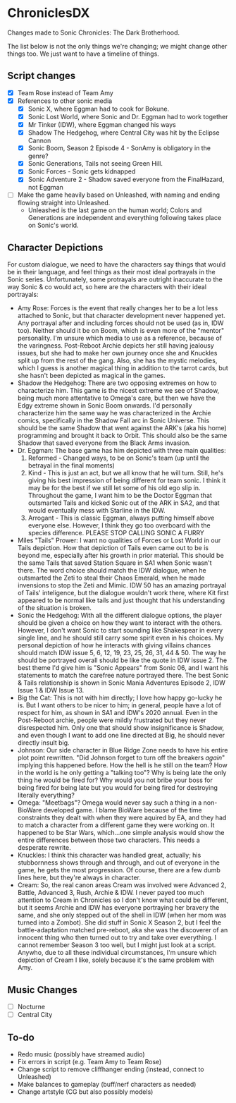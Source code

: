 # ChroniclesDX
Changes made to Sonic Chronicles: The Dark Brotherhood.

The list below is not the only things we're changing; we might change other things too. We just want to have a timeline of things.

## Script changes

- [X] Team Rose instead of Team Amy
- [X] References to other sonic media
  - [X] Sonic X, where Eggman had to cook for Bokune.
  - [X] Sonic Lost World, where Sonic and Dr. Eggman had to work together
  - [X] Mr Tinker (IDW), where Eggman changed his ways
  - [X] Shadow The Hedgehog, where Central City was hit by the Eclipse Cannon
  - [X] Sonic Boom, Season 2 Episode 4 - SonAmy is obligatory in the genre?
  - [X] Sonic Generations, Tails not seeing Green Hill.
  - [X] Sonic Forces - Sonic gets kidnapped
  - [X] Sonic Adventure 2 - Shadow saved everyone from the FinalHazard, not Eggman
- [ ] Make the game heavily based on Unleashed, with naming and ending flowing straight into Unleashed.
  - Unleashed is the last game on the human world; Colors and Generations are independent and everything following takes place on Sonic's world.

## Character Depictions

For custom dialogue, we need to have the characters say things that would be in their language, and feel things as their most ideal portrayals in the Sonic series. Unfortunately, some protrayals are outright inaccurate to the way Sonic & co would act, so here are the characters with their ideal portrayals:

- Amy Rose: Forces is the event that really changes her to be a lot less attached to Sonic, but that character development never happened yet. Any portrayal after and including forces should not be used (as in, IDW too). Neither should it be on Boom, which is even more of the "mentor" personality. I'm unsure which media to use as a reference, because of the varingness. Post-Reboot Archie depicts her still having jealousy issues, but she had to make her own journey once she and Knuckles split up from the rest of the gang. Also, she has the mystic melodies, which I guess is another magical thing in addition to the tarrot cards, but she hasn't been depicted as magical in the games.
- Shadow the Hedgehog: There are two opposing extremes on how to characterize him. This game is the nicest extreme we see of Shadow, being much more attentative to Omega's care, but then we have the Edgy extreme shown in Sonic Boom onwards. I'd personally characterize him the same way he was characterized in the Archie comics, specifically in the Shadow Fall arc in Sonic Universe. This should be the same Shadow that went against the ARK's (aka his home) programming and brought it back to Orbit. This should also be the same Shadow that saved everyone from the Black Arms invasion. 
- Dr. Eggman: The base game has him depicted with three main qualities:
  1. Reformed - Changed ways, to be on Sonic's team (up until the betrayal in the final moments)
  2. Kind - This is just an act, but we all know that he will turn. Still, he's giving his best impression of being different for team sonic. I think it may be for the best if we still let some of his old ego slip in. Throughout the game, I want him to be the Doctor Eggman that outsmarted Tails and kicked Sonic out of the ARK in SA2, and that would eventually mess with Starline in the IDW.
  3. Arrogant - This is classic Eggman, always putting himself above everyone else. However, I think they go too overboard with the species difference. PLEASE STOP CALLING SONIC A FURRY
- Miles "Tails" Prower: I want no qualities of Forces or Lost World in our Tails depiction. How that depiction of Tails even came out to be is beyond me, especially after his growth in prior material. This should be the same Tails that saved Station Square in SA1 when Sonic wasn't there. The word choice should match the IDW dialogue, when he outsmarted the Zeti to steal their Chaos Emerald, when he made invensions to stop the Zeti and Mimic. IDW 50 has an amazing portrayal of Tails' inteligence, but the dialogue wouldn't work there, where Kit first appeared to be normal like tails and just thought that his understanding of the situation is broken.
- Sonic the Hedgehog: With all the different dialogue options, the player should be given a choice on how they want to interact with the others. However, I don't want Sonic to start sounding like Shakespear in every single line, and he should still carry some spirit even in his choices. My personal depiction of how he interacts with giving villains chances should match IDW issue 5, 6, 12, 19, 23, 25, 26, 31, 44 & 50. The way he should be portrayed overall should be like the quote in IDW issue 2. The best theme I'd give him is "Sonic Appears" from Sonic 06, and I want his statements to match the carefree nature portrayed there. The best Sonic & Tails relationship is shown in Sonic Mania Adventures Episode 2, IDW Issue 1 & IDW Issue 13.
- Big the Cat: This is not with him directly; I love how happy go-lucky he is. But I want others to be nicer to him; in general, people have a lot of respect for him, as shown in SA1 and IDW's 2020 annual. Even in the Post-Reboot archie, people were mildly frustrated but they never disrespected him. Only one that should show insignificance is Shadow, and even though I want to add one line directed at Big, he should never directly insult big.
- Johnson: Our side character in Blue Ridge Zone needs to have his entire plot point rewritten. "Did Johnson forget to turn off the breakers *again*" implying this happened before. How the hell is he still on the team? How in the world is he only getting a "talking too"? Why is being late the only thing he would be fired for? Why would you not bribe your boss for being fired for being late but you would for being fired for destroying literally everything?
- Omega: "Meetbags"? Omega would never say such a thing in a non-BioWare developed game. I blame BioWare because of the time constraints they dealt with when they were aquired by EA, and they had to match a character from a different game they were working on. It happened to be Star Wars, which...one simple analysis would show the entire differences between those two characters. This needs a desperate rewrite.
- Knuckles: I think this character was handled great, actually; his stubbornness shows through and through, and out of everyone in the game, he gets the most progression. Of course, there are a few dumb lines here, but they're always in character.
- Cream: So, the real canon areas Cream was involved were Advanced 2, Battle, Advanced 3, Rush, Archie & IDW. I never payed too much attention to Cream in Chronicles so I don't know what could be different, but it seems Archie and IDW has everyone portraying her bravery the same, and she only stepped out of the shell in IDW (when her mom was turned into a Zombot). She did stuff in Sonic X Season 2, but I feel the battle-adaptation matched pre-reboot, aka she was the discoverer of an innocent thing who then turned out to try and take over everything. I cannot remember Season 3 too well, but I might just look at a script. Anywho, due to all these individual circumstances, I'm unsure which depiction of Cream I like, solely because it's the same problem with Amy.

## Music Changes

- [ ] Nocturne
- [ ] Central City

## To-do
- Redo music (possibly have streamed audio)
- Fix errors in script (e.g. Team Amy to Team Rose)
- Change script to remove cliffhanger ending (instead, connect to Unleashed)
- Make balances to gameplay (buff/nerf characters as needed)
- Change artstyle (CG but also possibly models)
